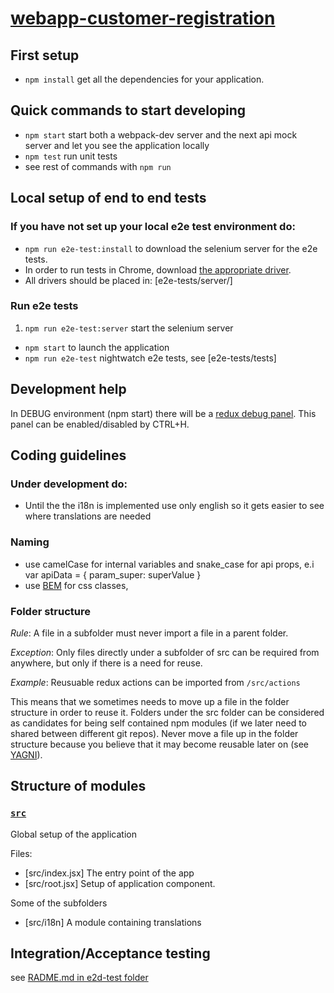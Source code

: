 # [webapp-customer-registration](https://nordnet.webfront1.ci.nordnet.se/sc/webapp-customer-registration/init/#)
## First setup
* `npm install` get all the dependencies for your application.

## Quick commands to start developing
* `npm start` start both a webpack-dev server and the next api mock server and let you see the application locally
* `npm test` run unit tests
* see rest of commands with `npm run`

## Local setup of end to end tests
### If you have not set up your local e2e test environment do:
* `npm run e2e-test:install` to download the selenium server for the e2e tests.
* In order to run tests in Chrome, download [the appropriate driver](http://chromedriver.storage.googleapis.com/index.html?path=2.21/).
* All drivers should be placed in: [e2e-tests/server/]

### Run e2e tests
1. `npm run e2e-test:server` start the selenium server
* `npm start` to launch the application
* `npm run e2e-test` nightwatch e2e tests, see [e2e-tests/tests]

## Development help
In DEBUG environment (npm start) there will be a [redux debug panel](https://github.com/gaearon/redux-devtools).
This panel can be enabled/disabled by CTRL+H.

## Coding guidelines
### Under development do:
* Until the the i18n is implemented use only english so it gets easier to see where translations are needed

### Naming
* use camelCase for internal variables and snake_case for api props, e.i var apiData = { param_super: superValue }
* use [BEM](http://getbem.com/naming/) for css classes,

### Folder structure
*Rule*: A file in a subfolder must never import a file in a parent folder.

*Exception*:  Only files directly under a subfolder of src can be required from anywhere, but only if there is a need for reuse.

*Example*: Reusuable redux actions can be imported from `/src/actions`

This means that we sometimes needs to move up a file in the folder structure in order to reuse it.
Folders under the src folder can be considered as candidates for being self contained npm modules (if we later need to shared between different git repos).
Never move a file up in the folder structure because you believe that it may become reusable later on (see [YAGNI](http://martinfowler.com/bliki/Yagni.html)).


## Structure of modules
### [`src`](src/)

Global setup of the application

Files:
* [src/index.jsx] The entry point of the app
* [src/root.jsx] Setup of application component.

Some of the subfolders

* [src/i18n] A module containing translations


## Integration/Acceptance testing
see [RADME.md in e2d-test folder](e2e-tests/README.md)
